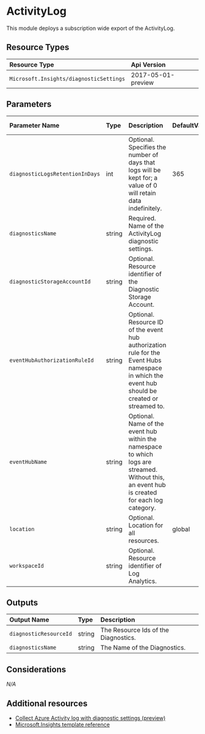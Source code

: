 # ActivityLog

This module deploys a subscription wide export of the ActivityLog.

## Resource Types

| Resource Type                           | Api Version        |
| :-------------------------------------- | :----------------- |
| `Microsoft.Insights/diagnosticSettings` | 2017-05-01-preview |

## Parameters

| Parameter Name                  | Type   | Description                                                                                                                                     | DefaultValue | Possible values |
| :------------------------------ | :----- | :---------------------------------------------------------------------------------------------------------------------------------------------- | :----------- | :-------------- |
| `diagnosticLogsRetentionInDays` | int    | Optional. Specifies the number of days that logs will be kept for; a value of 0 will retain data indefinitely.                                  | 365          |                 |
| `diagnosticsName`               | string | Required. Name of the ActivityLog diagnostic settings.                                                                                          |              |                 |
| `diagnosticStorageAccountId`    | string | Optional. Resource identifier of the Diagnostic Storage Account.                                                                                |              |                 |
| `eventHubAuthorizationRuleId`   | string | Optional. Resource ID of the event hub authorization rule for the Event Hubs namespace in which the event hub should be created or streamed to. |              |                 |
| `eventHubName`                  | string | Optional. Name of the event hub within the namespace to which logs are streamed. Without this, an event hub is created for each log category.   |              |                 |
| `location`                      | string | Optional. Location for all resources.                                                                                                           | global       |                 |
| `workspaceId`                   | string | Optional. Resource identifier of Log Analytics.                                                                                                 |              |                 |

## Outputs

| Output Name            | Type   | Description                          |
| :--------------------- | :----- | :----------------------------------- |
| `diagnosticResourceId` | string | The Resource Ids of the Diagnostics. |
| `diagnosticsName`      | string | The Name of the Diagnostics.         |

## Considerations

*N/A*

## Additional resources

- [Collect Azure Activity log with diagnostic settings (preview)](https://docs.microsoft.com/en-us/azure/azure-monitor/platform/diagnostic-settings-subscription)
- [Microsoft.Insights template reference](https://docs.microsoft.com/en-us/azure/templates/microsoft.insights/allversions)
